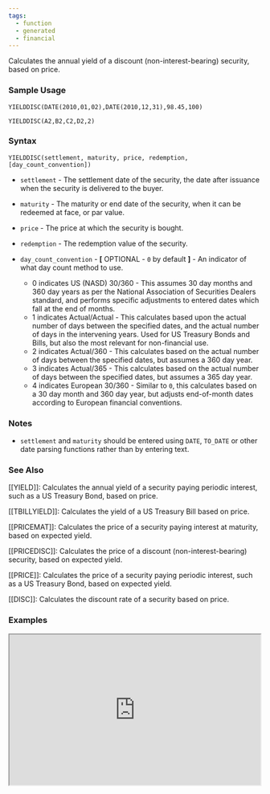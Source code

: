 ```yaml
---
tags:
  - function
  - generated
  - financial
---
```


Calculates the annual yield of a discount (non-interest-bearing) security, based on price.

### Sample Usage

`YIELDDISC(DATE(2010,01,02),DATE(2010,12,31),98.45,100)`

`YIELDDISC(A2,B2,C2,D2,2)`

### Syntax

`YIELDDISC(settlement, maturity, price, redemption, [day_count_convention])`

* `settlement` - The settlement date of the security, the date after issuance when the security is delivered to the buyer.
* `maturity` - The maturity or end date of the security, when it can be redeemed at face, or par value.
* `price` - The price at which the security is bought.
* `redemption` - The redemption value of the security.
* `day_count_convention` - **[** OPTIONAL - `0` by default **]** - An indicator of what day count method to use.

  + 0 indicates US (NASD) 30/360 - This assumes 30 day months and 360 day years as per the National Association of Securities Dealers standard, and performs specific adjustments to entered dates which fall at the end of months.
  + 1 indicates Actual/Actual - This calculates based upon the actual number of days between the specified dates, and the actual number of days in the intervening years. Used for US Treasury Bonds and Bills, but also the most relevant for non-financial use.
  + 2 indicates Actual/360 - This calculates based on the actual number of days between the specified dates, but assumes a 360 day year.
  + 3 indicates Actual/365 - This calculates based on the actual number of days between the specified dates, but assumes a 365 day year.
  + 4 indicates European 30/360 - Similar to `0`, this calculates based on a 30 day month and 360 day year, but adjusts end-of-month dates according to European financial conventions.

### Notes

* `settlement` and `maturity` should be entered using `DATE`, `TO_DATE` or other date parsing functions rather than by entering text.

### See Also

[[YIELD]]: Calculates the annual yield of a security paying periodic interest, such as a US Treasury Bond, based on price.

[[TBILLYIELD]]: Calculates the yield of a US Treasury Bill based on price.

[[PRICEMAT]]: Calculates the price of a security paying interest at maturity, based on expected yield.

[[PRICEDISC]]: Calculates the price of a discount (non-interest-bearing) security, based on expected yield.

[[PRICE]]: Calculates the price of a security paying periodic interest, such as a US Treasury Bond, based on expected yield.

[[DISC]]: Calculates the discount rate of a security based on price.

### Examples

<iframe height="300" src="https://docs.google.com/spreadsheet/pub?key=0As3tAuweYU9QdHVqQ1dYSFgtVUdCRDdJYktHTl9xUUE&amp;output=html" width="500"></iframe>